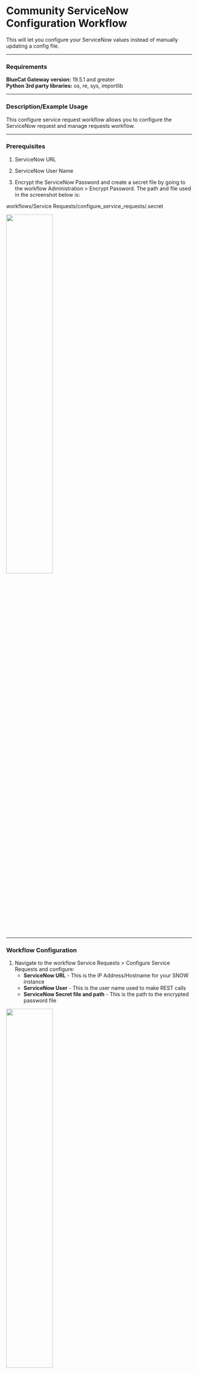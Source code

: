 # **Community ServiceNow Configuration Workflow**
This will let you configure your ServiceNow values instead of manually updating a config file.

___

### Requirements
**BlueCat Gateway version:** 19.5.1 and greater <br/>
**Python 3rd party libraries:**  os, re, sys, importlib</br>

___

### Description/Example Usage
This configure service request  workflow allows you to configure the ServiceNow request and manage requests workflow. 

___

### Prerequisites

1.  ServiceNow URL 

2.  ServiceNow User Name

3.  Encrypt the ServiceNow Password and create a secret file by going to the workflow Administration > Encrypt Password. The path and file used in the screenshot below is:

workflows/Service Requests/configure_service_requests/.secret


<p align="left">
  <img width="50%" height="50%" src="img/encrypt_snow_pwd.png">
</p>


___

### Workflow Configuration

1.  Navigate to the workflow Service Requests > Configure Service Requests and configure:
    * **ServiceNow URL** - This is the IP Address/Hostname for your SNOW instance
    * **ServiceNow User** - This is the user name used to make REST calls
    * **ServiceNow Secret file and path** - This is the path to the encrypted password file


<p align="left">
  <img width="50%" height="50%" src="img/config_reqs.png">
</p>


<!--
### Youtube Tutorial

<a href="http://www.youtube.com/watch?feature=player_embedded&v=YOUTUBE_VIDEO_ID_HERE" target="_blank">
 <img src="http://img.youtube.com/vi/YOUTUBE_VIDEO_ID_HERE/0.jpg" alt="IMAGE ALT TEXT HERE" width="240" height="180" border="10" />
</a>
-->

___

### Known Errors and Bugs: 


___

©2020 BlueCat Networks (USA) Inc. and its affiliates (collectively ‘ BlueCat’). All rights reserved.
This document contains BlueCat confidential and proprietary information and is intended only for the person(s) to whom it is transmitted.
Any reproduction of this document, in whole or in part, without the prior written consent of BlueCat is prohibited.
